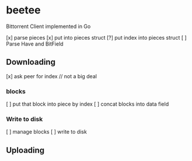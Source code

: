 # beetee
Bittorrent Client implemented in Go


[x] parse pieces
[x] put into pieces struct
[?] put index into pieces struct
[ ] Parse Have and BitField

## Downloading
[x] ask peer for index // not a big deal
### blocks
[ ] put that block into piece by index
[ ] concat blocks into data field
### Write to disk
[ ] manage blocks
[ ] write to disk

## Uploading
